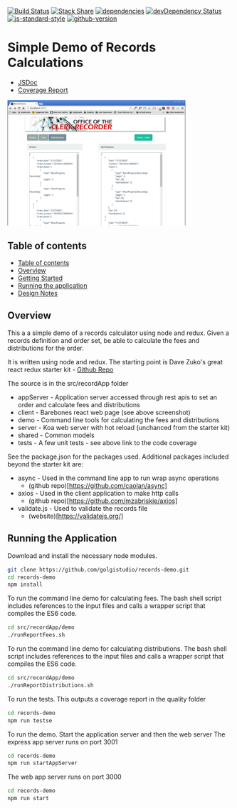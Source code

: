 [![Build Status](https://travis-ci.org/golgistudio/records-demo.svg?branch=master)](https://travis-ci.org/golgistudio/records-demo)
[![Stack Share](http://img.shields.io/badge/tech-stack-0690fa.svg?style=flat)](http://stackshare.io/golgistudio/golgistudio)
[![dependencies](https://david-dm.org/golgistudio/records-demo.svg)](https://david-dm.org/golgistudio/records-demo)
[![devDependency Status](https://david-dm.org/golgistudio/records-demo/dev-status.svg)](https://david-dm.org/golgistudio/records-demo#info=devDependencies)
[![js-standard-style](https://img.shields.io/badge/code%20style-standard-brightgreen.svg)](http://standardjs.com/)
[![github-version](https://badge.fury.io/gh/golgistudio%2Frecords-demo.svg)](http://badge.fury.io)


Simple Demo of Records Calculations
====================================

* [JSDoc](http://golgistudio.github.io/records-demo/quality/docs/records-demo/0.0.1/)
* [Coverage Report](http://golgistudio.github.io/records-demo/quality/coverage/PhantomJS%202.1.1%20(Linux%200.0.0)/lcov-report/index.html)

<img src="https://raw.githubusercontent.com/golgistudio/records-demo/gh-pages/images/recordDemo.png" alt="Records Demo screenshot" width="400">


## Table of contents

  * [Table of contents](#table-of-contents)
  * [Overview](#overview)
  * [Getting Started](#getting-started)
  * [Running the application](#running-the-application)
  * [Design Notes](#design-notes)


## Overview 
This a a simple demo of a records calculator using node and redux.  Given a records definition and order set, be able to calculate the fees and distributions for the order.

It is written using node and redux.   The starting point is Dave Zuko's great react redux starter kit - [Github Repo](https://github.com/davezuko/react-redux-starter-kit)

The source is in the src/recordApp folder

* appServer - Application server accessed through rest apis to set an order and calculate fees and distributions
* client - Barebones react web page (see above screenshot)
* demo - Command line tools for calculating the fees and distributions
* server - Koa web server with hot reload (unchanced from the starter kit)
* shared - Common models 
* tests - A few unit tests - see above link to the code coverage

See the package.json for the packages used.   Additional packages included beyond the starter kit are:

* async - Used in the command line app to run wrap async operations
  * (github repo)[https://github.com/caolan/async]
* axios - Used in the client application to make http calls
  * (github repo)[https://github.com/mzabriskie/axios]
* validate.js - Used to validate the records file
  * (website)[https://validatejs.org/]

## Running the Application

Download and install the necessary node modules.  

```bash
git clone https://github.com/golgistudio/records-demo.git
cd records-demo
npm install
```

To run the command line demo for calculating fees.  The bash shell script includes references to the input files and calls a wrapper script that compiles the ES6 code.

```bash
cd src/recordApp/demo
./runReportFees.sh
```
To run the command line demo for calculating distributions.   The bash shell script includes references to the input files and calls a wrapper script that compiles the ES6 code.
```bash
cd src/recordApp/demo
./runReportDistributions.sh
```

To run the tests. This outputs a coverage report in the quality folder
```bash
cd records-demo
npm run testse
```
 
To run the demo.  Start the application server and then the web server
The express app server runs on port 3001

```bash
cd records-demo
npm run startAppServer
```

The web app server runs on port 3000
```bash
cd records-demo
npm run start
```
